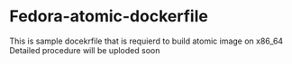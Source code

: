 # Fedora-atomic-dockerfile
This is sample docekrfile that is requierd to build atomic image on x86_64
Detailed procedure will be uploded soon
